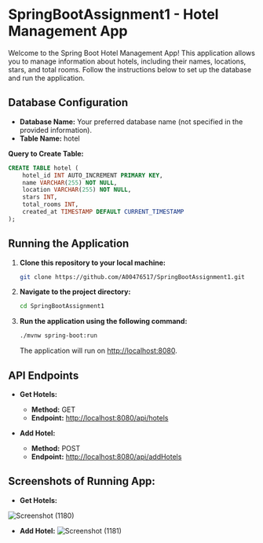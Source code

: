 # SpringBootAssignment1 - Hotel Management App

Welcome to the Spring Boot Hotel Management App! This application allows you to manage information about hotels, including their names, locations, stars, and total rooms. Follow the instructions below to set up the database and run the application.

## Database Configuration

- **Database Name:** Your preferred database name (not specified in the provided information).
- **Table Name:** hotel

**Query to Create Table:**
```sql
CREATE TABLE hotel (
    hotel_id INT AUTO_INCREMENT PRIMARY KEY,
    name VARCHAR(255) NOT NULL,
    location VARCHAR(255) NOT NULL,
    stars INT,
    total_rooms INT,
    created_at TIMESTAMP DEFAULT CURRENT_TIMESTAMP
);
```
## Running the Application

1. **Clone this repository to your local machine:**
    ```bash
    git clone https://github.com/A00476517/SpringBootAssignment1.git
    ```

2. **Navigate to the project directory:**
    ```bash
    cd SpringBootAssignment1
    ```

3. **Run the application using the following command:**
    ```bash
    ./mvnw spring-boot:run
    ```

    The application will run on [http://localhost:8080](http://localhost:8080).

## API Endpoints

- **Get Hotels:**
  - **Method:** GET
  - **Endpoint:** [http://localhost:8080/api/hotels](http://localhost:8080/api/hotels)

- **Add Hotel:**
  - **Method:** POST
  - **Endpoint:** [http://localhost:8080/api/addHotels](http://localhost:8080/api/addHotels)

## Screenshots of Running App:
- **Get Hotels:**

![Screenshot (1180)](https://github.com/A00476517/SpringBootAssignment1/assets/144840145/4f017633-9b07-409a-b0b2-d3a4a2143050)

- **Add Hotel:**
![Screenshot (1181)](https://github.com/A00476517/SpringBootAssignment1/assets/144840145/f74d4cb3-bec0-4a0e-993c-59f384c84795)

